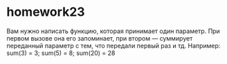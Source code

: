 # homework23

Вам нужно написать функцию, которая принимает один параметр. При первом вызове она его запоминает, при втором — суммирует переданный параметр с тем,
что передали первый раз и тд. Например: sum(3) = 3; sum(5) = 8; sum(20) = 28
